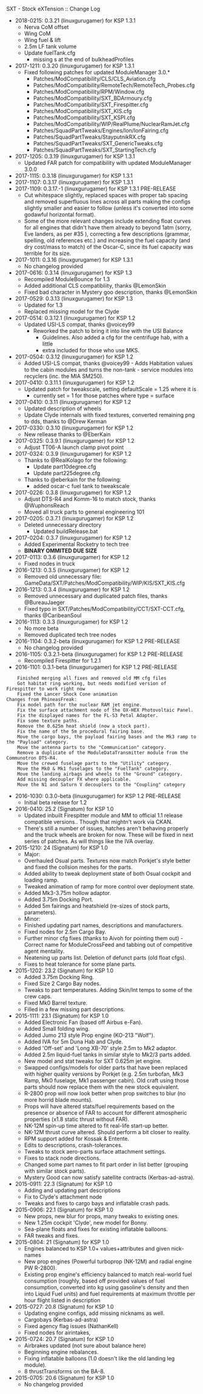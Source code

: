 SXT - Stock eXTension :: Change Log

* 2018-0215: 0.3.21 (linuxgurugamer) for KSP 1.3.1
	+ Nerva CoM offset
	+ Wing CoM
	+ Wing fuel & lift
	+ 2.5m LF tank volume
	+ Update fuelTank.cfg
		- missing s at the end of bulkheadProfiles
* 2017-1211: 0.3.20 (linuxgurugamer) for KSP 1.3.1
	+ Fixed following patches for updated ModuleManager 3.0.*
		- Patches/ModCompatibility/CLS/CLS_Aviation.cfg
		- Patches/ModCompatibility/RemoteTech/RemoteTech_Probes.cfg
		- Patches/ModCompatibility/RPM/Window.cfg
		- Patches/ModCompatibility/SXT_BDArmoury.cfg
		- Patches/ModCompatibility/SXT_Firespitter.cfg
		- Patches/ModCompatibility/SXT_KIS.cfg
		- Patches/ModCompatibility/SXT_KSPI.cfg
		- Patches/ModCompatibility/WIP/RealPlume/NuclearRamJet.cfg
		- Patches/SquadPartTweaks/Engines/Ion/IonFairing.cfg
		- Patches/SquadPartTweaks/StayputnikRX.cfg
		- Patches/SquadPartTweaks/SXT_GenericTweaks.cfg
		- Patches/SquadPartTweaks/SXT_StartingTech.cfg
* 2017-1205: 0.3.19 (linuxgurugamer) for KSP 1.3.1
	+ Updated FAR patch for compatibility with updated ModuleManager 3.0.0
* 2017-1115: 0.3.18 (linuxgurugamer) for KSP 1.3.1
* 2017-1107: 0.3.17 (linuxgurugamer) for KSP 1.3.1
* 2017-1109: 0.3.17.-1 (linuxgurugamer) for KSP 1.3.1 PRE-RELEASE
	+ Cut whitespace slightly, replaced spaces with proper tab spacing and removed superfluous lines across all parts making the configs slightly smaller and easier to follow (unless it's converted into some godawful horizontal format).
	+ Some of the more relevant changes include extending float curves for all engines that didn't have them already to beyond 1atm (sorry, Eve landers, as per #35 ), correcting a few descriptions (grammar, spelling, old references etc.) and increasing the fuel capacity (and dry cost/mass to match) of the Oscar-C, since its fuel capacity was terrible for its size.
* 2017-1011: 0.3.16 (linuxgurugamer) for KSP 1.3.1
	+ No changelog provided
* 2017-0616: 0.3.14 (linuxgurugamer) for KSP 1.3
	+ Recompiled ModuleBounce for 1.3
	+ Added additional CLS compatibliity, thanks @LemonSkin
	+ Fixed bad character in  Mystery goo description, thanks @LemonSkin
* 2017-0529: 0.3.13 (linuxgurugamer) for KSP 1.3
	+ Updated for 1.3
	+ Replaced missing model for the Clyde
* 2017-0514: 0.3.12.1 (linuxgurugamer) for KSP 1.2
	+ Updated USI-LS compat, thanks @voicey99
		- Reworked the patch to bring it into line with the USI Balance
			- Guidelines. Also added a cfg for the centrifuge hab, with a little
			- extra included for those who use MKS.
* 2017-0504: 0.3.12 (linuxgurugamer) for KSP 1.2
	+ Added USI-LS compat, thanks @voicey99
			- Adds Habitation values to the cabin modules and turns the non-tank
			- service modules into recyclers (inc. the MIA SM250).
* 2017-0410: 0.3.11.1 (linuxgurugamer) for KSP 1.2
	+ Updated patch for tweakscale, setting defaultScale = 1.25 where it is
		- currently set = 1 for those patches where type = surface
* 2017-0410: 0.3.11 (linuxgurugamer) for KSP 1.2
	+ Updated description of wheels
	+ Update Clyde internals with fixed textures, converted remaining png to dds, thanks to @Drew Kerman
* 2017-0330: 0.3.10 (linuxgurugamer) for KSP 1.2
	+ New rellease thanks to @EberKain
* 2017-0325: 0.3.9.1 (linuxgurugamer) for KSP 1.2
	+ Adjust TT06-A launch clamp pivot point
* 2017-0324: 0.3.9 (linuxgurugamer) for KSP 1.2
	+ Thanks to @RealKolago for the following:
		- Update part10degree.cfg
		- Update part225degree.cfg
	+ Thanks to @eberkain for the following:
		- added oscar-c fuel tank to tweakscale
* 2017-0226: 0.3.8 (linuxgurugamer) for KSP 1.2
	+ Adjust DTS-R4 and Komm-16 to match stock, thanks @WuphonsReach
	+ Moved all truck parts to general engineering 101
* 2017-0205: 0.3.7.1 (linuxgurugamer) for KSP 1.2
	+ Deleted unnecessary directory
		- Updated buildRelease.bat
* 2017-0204: 0.3.7 (linuxgurugamer) for KSP 1.2
	+ Added Experimental Rocketry to tech tree
	+ **BINARY OMMITED DUE SIZE**
* 2017-0113: 0.3.6 (linuxgurugamer) for KSP 1.2
	+ Fixed nodes in truck
* 2016-1213: 0.3.5 (linuxgurugamer) for KSP 1.2
	+ Removed old unnecessary file: GameData/SXT/Patches/ModCompatibility/WIP/KIS/SXT_KIS.cfg
* 2016-1213: 0.3.4 (linuxgurugamer) for KSP 1.2
	+ Removed unnecessary and duplicated patch files, thanks @BureauJaeger
	+ Fixed typo in SXT/Patches/ModCompatibility/CCT/SXT-CCT.cfg, thanks @CaribeanSoul
* 2016-1113: 0.3.3 (linuxgurugamer) for KSP 1.2
	+ No more beta
	+ Removed duplicated tech tree nodes
* 2016-1104: 0.3.2-beta (linuxgurugamer) for KSP 1.2 PRE-RELEASE
	+ No changelog provided
* 2016-1105: 0.3.2.1-beta (linuxgurugamer) for KSP 1.2 PRE-RELEASE
	+ Recompiled Firespitter for 1.2.1
* 2016-1101: 0.3.1-beta (linuxgurugamer) for KSP 1.2 PRE-RELEASE
```
    Finished merging all fixes and removed old MM cfg files 
    Got habitat ring working, but needs modified version of Firespitter to work right now
    Fixed the Lancer Shock Cone animation
Changes from PhineasFreak:
    Fix model path for the nuclear RAM jet engine.
    Fix the surface attachment node of the OX-HEX Photovoltaic Panel.
    Fix the displayed names for the FL-S3 Petal Adapter.
    Fix some texture paths.
    Remove the 0.625m heat shield (now a stock part).
    Fix the name of the 5m procedural fairing base.
    Move the cargo bays, the payload fairing bases and the Mk3 ramp to the "Payload" category.
    Move the antenna parts to the "Communication" category.
    Remove a duplicate of the ModuleDataTransmitter module from the Communotron DTS-R4.
    Move the crewed fuselage parts to the "Utility" category.
    Move the Mk0 & Mk1 fuselages to the "FuelTank" category.
    Move the landing airbags and wheels to the "Ground" category.
    Add missing decoupler FX where applicable.
    Move the N1 and Saturn V decouplers to the "Coupling" category
```
* 2016-1030: 0.3.0-beta (linuxgurugamer) for KSP 1.2 PRE-RELEASE
	+ Initial beta release for 1.2
* 2016-0410: 25.2 (Signatum) for KSP 1.0
	+ Updated inbuilt Firespitter module and MM to official 1.1 release compatible versions.. Though that mightn't work via CKAN.
	+ There's still a number of issues, hatches aren't behaving properly and the truck wheels are broken for now. These will be fixed in next series of patches. As will things like the IVA overlay.
* 2015-1210: 24 (Signatum) for KSP 1.0
	+ Major:
	+ Overhauled Osual parts. Textures now match Porkjet's style better and fixed the collsion meshes for the parts.
	+ Added ability to tweak deployment state of both Osual cockpit and loading ramp.
	+ Tweaked animation of ramp for more control over deployment state.
	+ Added Mk3-3.75m hollow adaptor.
	+ Added 3.75m Docking Port.
	+ Added 5m fairings and heatshield (re-sizes of stock parts, parameters).
	+ Minor:
	+ Finished updating part names, descriptions and manufacturers.
	+ Fixed nodes for 2.5m Cargo Bay.
	+ Further minor cfg fixes (thanks to Aivoh for pointing them out) - Correct name for ModuleCrossFeed and tabbing out of competitive agent mentality.
	+ Neatening up parts list. Deletion of defunct parts (old float cfgs).
	+ Fixes to heat tolerance for some plane parts.
* 2015-1202: 23.2 (Signatum) for KSP 1.0
	+ Added 3.75m Docking Ring.
	+ Fixed Size 2 Cargo Bay nodes.
	+ Tweaks to part temperatures. Adding Skin/Int temps to some of the crew caps.
	+ Fixed Mk0 Barrel texture.
	+ Filled in a few missing part descriptions.
* 2015-1111: 23.1 (Signatum) for KSP 1.0
	+ Added Electronic Fan (based off Airbus e-Fan).
	+ Added Small folding wing.
	+ Added Jumo 213 style Prop engine (KO-213 "Wolf").
	+ Added IVA for 5m Duna Hab and Clyde.
	+ Added 'Off-set' and 'Long XB-70' style 2.5m to Mk2 adaptor.
	+ Added 2.5m liquid-fuel tanks in similar style to Mk2/3 parts added.
	+ New model and stat tweaks for SXT 0.625m jet engine.
	+ Swapped configs/models for older parts that have been replaced with higher quality versions by Porkjet (e.g. 2.5m turbofan, Mk3 Ramp, Mk0 fuselage, Mk1 passenger cabin). Old craft using those parts should now replace them with the new stock equivalent.
	+ R-2800 prop will now look better when prop switches to blur (no more horrid blade mounts).
	+ Props will have altered stats/fuel requirements based on the presence or absence of FAR to account for different atmospheric properties (x1.8 static thrust without FAR).
	+ NK-12M spin-up time altered to fit real-life start-up better.
	+ NK-12M thrust curve altered. Should perform a bit closer to reality.
	+ RPM support added for Kossak & Entente.
	+ Edits to descriptions, crash-tolerances.
	+ Tweaks to stock aero-parts surface attachment settings.
	+ Fixes to stack node directions.
	+ Changed some part names to fit part order in list better (grouping with similar stock parts).
	+ Mystery Good can now satisfy satellite contracts (Kerbas-ad-astra).
* 2015-0911: 22.3 (Signatum) for KSP 1.0
	+ Adding and updating part descriptions
	+ Fix to Clyde's attachment node
	+ Tweaks and fixes to cargo bays and inflatable crash pads.
* 2015-0906: 22.1 (Signatum) for KSP 1.0
	+ New props, new blur for props, many tweaks to existing ones.
	+ New 1.25m cockpit 'Clyde', new model for Bonny.
	+ Sea-plane floats and fixes for existing inflatable balloons.
	+ FAR tweaks and fixes.
* 2015-0804: 21 (Signatum) for KSP 1.0
	+ Engines balanced to KSP 1.0+ values+attributes and given nick-names
	+ New prop engines (Powerful turboprop (NK-12M) and radial engine PW R-2800).
	+ Existing prop engine's efficiency balanced to match real-world fuel consumption (roughly, based off provided values of fuel consumption, converted into kg using gasoline's density and then into Liquid Fuel units) and fuel requirements at maximum throttle per hour flight listed in description
* 2015-0727: 20.8 (Signatum) for KSP 1.0
	+ Updating engine configs, add missing nicknams as well.
	+ Cargobays (Kerbas-ad-astra)
	+ Fixed agency flag issues (NathanKell)
	+ Fixed nodes for airintakes,
* 2015-0724: 20.7 (Signatum) for KSP 1.0
	+ Airbrakes updated (not sure about balance here)
	+ Beginning engine rebalances.
	+ Fixing inflatable balloons (1.0 doesn't like the old landing leg module).
	+ 8 thrustTransforms on the BA-8.
* 2015-0705: 20.6 (Signatum) for KSP 1.0
	+ No changelog provided

